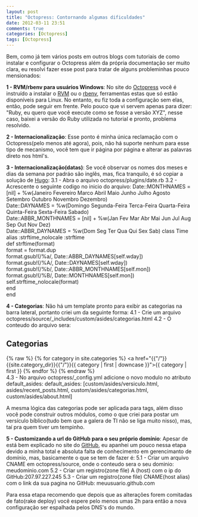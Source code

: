 ```yaml
---
layout: post
title: "Octopress: Contornando algumas dificuldades"
date: 2012-03-11 23:51
comments: true
categories: [Octopress]
tags: [Octopress]
---
```


Bem, como j&aacute; tem v&aacute;rios posts em outros blogs com tutoriais de como instalar e configurar o Octopress al&eacute;m da 
pr&oacute;pria documenta&ccedil;&atilde;o ser muito clara, eu resolvi fazer esse post para tratar de alguns probleminhas pouco mensionados:

**1 - RVM/rbenv para usu&aacute;rios Windows**: No site do <a href="http://octopress.org/" title="Octopress" target="_blank">Octopress</a> 
voc&ecirc; &eacute; instru&iacute;do a instalar o <a href="http://rvm.beginrescueend.com/" title="RVM" target="_blank">RVM</a> ou o 
<a href="https://github.com/sstephenson/rbenv" title="rbenv" target="_blank">rbenv</a>, ferramentas estas que s&oacute; 
est&atilde;o dispon&iacute;veis para Linux. No entanto, eu fiz toda a configura&ccedil;&atilde;o sem elas, ent&atilde;o, pode seguir em frente. Pelo pouco que vi 
servem apenas para dizer: "Ruby, eu quero que voc&ecirc; execute como se fosse a vers&atilde;o XYZ", nesse caso, baixei a vers&atilde;o do 
Ruby utilizada no tutorial e pronto, problema resolvido.

**2 - Internacionaliza&ccedil;&atilde;o**: Esse ponto &eacute; minha &uacute;nica reclama&ccedil;&atilde;o com o Octopress(pelo menos at&eacute; 
agora), pois, n&atilde;o h&aacute; suporte nenhum para esse tipo de mecanismo, voc&ecirc; tem que ir p&aacute;gina por p&aacute;gina
e alterar as palavras direto nos html's.

**3 - Internacionaliza&ccedil;&atilde;o(datas)**: Se voc&ecirc; observar os nomes dos meses e dias da semana por padr&aacute;o 
s&atilde;o ingl&ecirc;s, mas, fica tranquilo, &eacute; s&oacute; copiar a solu&ccedil;&atilde;o de <a href="http://hugolyra.com/" title="Hugo Lyra" target="_blank">Hugo</a>:
	3.1 - Abra o arquivo octopress/plugins/date.rb
	3.2 - Acrescente o seguinte codigo no inicio do arquivo:
		Date::MONTHNAMES = [nil] + %w(Janeiro Fevereiro Marco Abril Maio Junho Julho Agosto Setembro Outubro Novembro Dezembro)  
		Date::DAYNAMES = %w(Domingo Segunda-Feira Terca-Feira Quarta-Feira Quinta-Feira Sexta-Feira Sabado)  
		Date::ABBR_MONTHNAMES = [nil] + %w(Jan Fev Mar Abr Mai Jun Jul Aug Sep Out Nov Dez)  
		Date::ABBR_DAYNAMES = %w(Dom Seg Ter Qua Qui Sex Sab)
		class Time  
			alias :strftime_nolocale :strftime  
			def strftime(format)  
				format = format.dup  
				format.gsub!(/%a/, Date::ABBR_DAYNAMES[self.wday])  
				format.gsub!(/%A/, Date::DAYNAMES[self.wday])  
				format.gsub!(/%b/, Date::ABBR_MONTHNAMES[self.mon])  
				format.gsub!(/%B/, Date::MONTHNAMES[self.mon])  
				self.strftime_nolocale(format)  
			end  
		end

**4 - Categorias**: N&atilde;o h&aacute; um template pronto para exibir as categorias na barra lateral, portanto criei um da seguinte 
forma:
	4.1 - Crie um arquivo octopress/source/_includes/custom/asides/categorias.html
	4.2 - O conteudo do arquivo sera:
		<section>
			<h1>Categorias</h1>
			<span id="todas_categorias">
				{% raw %}
					{% for category in site.categories %}
						<a href="{{"/"}}{{site.category_dir}}{{"/"}}{{ category | first | downcase }}">{{ category | first }}</a>
					{% endfor %}
				{% endraw %}
			</span>
		</section>
	4.3 - No arquivo octopress/_config.yml adicione o novo modulo no atributo default_asides:
	default_asides: [custom/asides/versiculo.html, asides/recent_posts.html, custom/asides/categorias.html, custom/asides/about.html]

A mesma l&oacute;gica das categorias pode ser aplicada para tags, al&eacute;m disso voc&ecirc; pode construir outros 
m&oacute;dulos, como o que criei para postar um vers&iacute;culo b&iacute;blico(tudo bem que a galera de TI n&atilde;o se liga muito nisso), 
mas, ta&iacute; pra quem tiver um tempinho.
	
**5 - Customizando a url do GitHub para o seu pr&oacute;prio dom&iacute;nio**: Apesar de est&aacute; bem explicado no site do 
<a href="http://github.com/" title="GitHub" target="_blank">GitHub</a>, eu apanhei um 
pouco nessa etapa devido a minha total e absoluta falta de conhecimento em gerencimanto de dom&iacute;nio, mas, basicamente o que se tem 
de fazer &eacute;:
	5.1 - Criar um arquivo CNAME em octopress/source, onde o conteudo sera o seu dominio: meudominio.com 
	5.2 - Criar um registro(zone file) A (host) com o ip do GitHub:207.97.227.245
	5.3 - Criar um registro(zone file) CNAME(host alias) com o link da sua pagina no GitHub: meuusuario.github.com
	
Para essa etapa recomendo que depois que as altera&ccedil;&otilde;es forem comitadas de fato(rake deploy) voc&ecirc; espere 
pelo menos umas 2h para ent&atilde;o a nova configura&ccedil;&atilde;o ser espalhada pelos DNS's do mundo.
